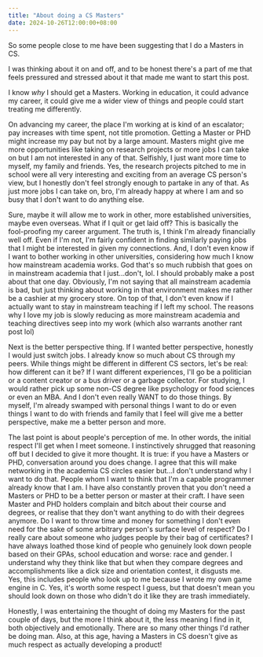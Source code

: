 ```yaml
---
title: "About doing a CS Masters"
date: 2024-10-26T12:00:00+08:00
---
```


So some people close to me have been suggesting that I do a Masters in CS. 

I was thinking about it on and off, and to be honest there's a part of me that feels pressured and stressed about it that made me want to start this post.

<!--more-->

I know *why* I should get a Masters. Working in education, it could advance my career, it could give me a wider view of things and people could start treating me differently. 

On advancing my career, the place I'm working at is kind of an escalator; pay increases with time spent, not title promotion. Getting a Master or PHD might increase my pay but not by a large amount. Masters might give me more opportunities like taking on research projects or more jobs I can take on but I am not interested in any of that. Selfishly, I just want more time to myself, my family and friends. Yes, the research projects pitched to me in school were all very interesting and exciting from an average CS person's view, but I honestly don't feel strongly enough to partake in any of that. As just more jobs I can take on, bro, I'm already happy at where I am and so busy that I don't want to do anything else.

Sure, maybe it will allow me to work in other, more established universities, maybe even overseas. What if I quit or get laid off? This is basically the fool-proofing my career argument. The truth is, I think I'm already financially well off. Even if I'm not, I'm fairly confident in finding similarly paying jobs that I might be interested in given my connections. And, I don't even know if I want to bother working in other universities, considering how much I know how mainstream academia works. God that's so much rubbish that goes on in mainstream academia that I just...don't, lol. I should probably make a post about that one day. Obviously, I'm not saying that all mainstream academia is bad, but just thinking about working in that environment makes me rather be a cashier at my grocery store. On top of that, I don't even know if I actually want to stay in mainstream teaching if I left my school. The reasons why I love my job is slowly reducing as more mainstream academia and teaching directives seep into my work (which also warrants another rant post lol)

Next is the better perspective thing. If I wanted better perspective, honestly I would just switch jobs. I already know so much about CS through my peers. While things might be different in different CS sectors, let's be real: how different can it be? If I want different experiences, I'll go be a politician or a content creator or a bus driver or a garbage collector. For studying, I would rather pick up some non-CS degree like psychology or food sciences or even an MBA. And I don't even really WANT to do those things. By myself, I'm already swamped with personal things I want to do or even things I want to do with friends and family that I feel will give me a better perspective, make me a better person and more.

The last point is about people's perception of me. In other words, the initial respect I'll get when I meet someone. I instinctively shrugged that reasoning off but I decided to give it more thought. It is true: if you have a Masters or PHD, conversation around you does change. I agree that this will make networking in the academia CS circles easier but...I don't understand why I want to do that. People whom I want to think that I'm a capable programmer already know that I am. I have also constantly proven that you don't need a Masters or PHD to be a better person or master at their craft. I have seen Master and PHD holders complain and bitch about their course and degrees, or realise that they don't want anything to do with their degrees anymore. Do I want to throw time and money for something I don't even need for the sake of some arbitrary person's surface level of respect? Do I really care about someone who judges people by their bag of certificates? I have always loathed those kind of people who genuinely look down people based on their GPAs, school education and worse: race and gender. I understand why they think like that but when they compare degrees and accomplishments like a dick size and orientation contest, it disgusts me. Yes, this includes people who look up to me because I wrote my own game engine in C. Yes, it's worth some respect I guess, but that doesn't mean you should look down on those who didn't do it like they are trash immediately. 

Honestly, I was entertaining the thought of doing my Masters for the past couple of days, but the more I think about it, the less meaning I find in it, both objectively and emotionally. There are so many other things I'd rather be doing man. Also, at this age, having a Masters in CS doesn't give as much respect as actually developing a product!  

